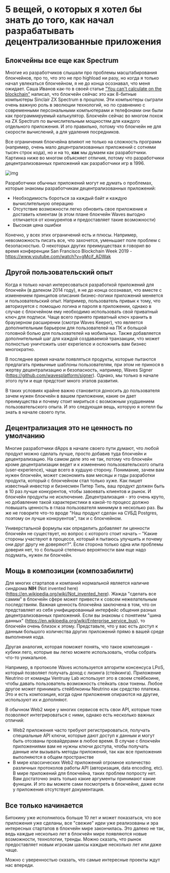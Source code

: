 # 5 вещей, о которых я хотел бы знать до того, как начал разрабатывать децентрализованные приложения



## Блокчейны все еще как Spectrum

Многие из разработчиков слышали про проблемы масштабирования блокчейнов, про то, что это не про highload ни разу, но когда я только начал увлекаться блокчейном, я не до конца осознавал, что меня ожидает. Саша Иванов как-то в своей статье ["You can't calculate on the blockchain"](https://medium.com/wavesprotocol/you-cant-calculate-on-the-blockchain-906f9b110829) написал, что блокчейн сейчас это как 8-битные компьютеры Sinclair ZX Spectrum в прошлом. Эти компьютеры сыграли очень важную роль в эволюции технологий, но по сравнению с современными персональными компьютерами и телефонами они были как программируемый калькулятор. Блокчейн сейчас во многом похож на ZX Spectrum по вычислительным мощностям для каждого отдельного приложения. И это правильно, потому что блокчейн не для скорости вычислений, а для удаления посредников.

Все ограничения блокчейна влияют не только на сложность программ (например, очень мало децентрализованных приложений с сотнями тысяч строк кода), но и на то, **как** мы думаем как разработчики. Картинка ниже во многом объясняет отличия, потому что разработчики децентрализованных приложений как разработчики игр в 1996.

![img](https://media.discordapp.net/attachments/694073260509233212/714476772615520336/d391f9ea-2091-8043-a54c-a844862373a0.png)

Разработчики обычных приложений могут не думать о проблемах, которые знакомы разработчикам децентрализованных приложений:

- Необходимость бороться за каждый байт и каждую вычислительную операцию
- Отсутствие возможности легко обновить свое приложение и доставить клиентам (в этом плане блокчейн Waves выгодно отличается от конкурентов и предоставляет такие возможности)
- Высокая цена ошибки

Конечно, у всех этих ограничений есть и плюсы. Например, невозможность писать все, что захочется, уменьшает поле проблем с безопасностью. О некоторых других преимуществах я говорил во время конференции San Francisco Blockchain Week 2019 - https://www.youtube.com/watch?v=gMcif_ADWak

## Другой пользовательский опыт

Когда я только начал интересоваться разработкой приложений для блокчейн (в далеком 2014 году), я не до конца осознавал, что вместе с изменением принципов описания бизнес-логики приложений меняется и пользовательский опыт. Например, пользователь привык к тому, что авторизуется с помощью логина и пароля в приложении, однако в случае с блокчейном ему необходимо использовать свой приватный ключ для подписи. Чаще всего принято приватный ключ хранить в браузерном расширении (смотри Waves Keeper), что является дополнительным барьером для пользователей на ПК и большой головной болью для пользователей на мобильных. Также добавляется дополнительный шаг для каждой создаваемой транзакции, что может полностью уничтожить user experience и осложнить вам бизнес многократно.

В последнее время начали появляться продукты, которые пытаются предлагать привычные шаблоны пользователям, при этом не принося в жертву децентрализацию и безопасность, например, Waves Signer (https://github.com/wavesplatform/signer). Однако, мы только в начале этого пути и еще предстоит много этапов развития.

В таких условиях крайне важно становится доносить до пользователя зачем нужен блокчейн в вашем приложении, какие он дает преимущества и почему стоит мириться с возможным ухудшением пользовательского опыта. И это следующая вещь, которую я хотелл бы знать в начале своего пути.

## Децентрализация это не ценность по умолчанию

Многие разработчики dApps в начале своего пути думают, что любой продукт можно сделать лучше, просто добавив туда блокчейн и децентрализацию. На самом деле это не так, потому что блокчейн кроме децентрализации ведет и к изменению пользовательского опыта (user-experience), чаще всего в худшую сторону. Понимание, зачем вам нужен блокчейн, может сэкономить вам месяцы и годы разработки продукта, который с блокчейном стал только хуже. Как пишет известный инвестор и бизнесмен Питер Тиль, ваш продукт должен быть в 10 раз лучше конкурентов, чтобы завоевать клиентов и рынок. И блокчейн продукты не исключение. Децентрализация - это очень круто, но добавление такой характеристики в какой-то процесс должно повышать ценность в глаза пользователя минимум в несколько раз. Вы же не говорите что-то вроде "Наш продукт сделан на СУБД Postgres, поэтому он лучше конкруентов", так и с блокчейном.

Универстальной формулы как определить добавляет ли ценности блокчейн не существует, но вопрос с которого стоит начать – "Какие стороны участвуют в процессе, который я пытаюсь улучшить и почему они друг другу не доверяют?". Если сторона только одна или проблемы доверия нет, то с большой степенью вероятности вам еще надо подумать, нужен ли блокчейн.

## Мощь в композиции (композабилити)

Для многих стартапов и компаний нормальной является наличие синдрома **NIH** (Not invented here) (https://en.wikipedia.org/wiki/Not_invented_here). Жажда "сделать все самим" в блокчейн сфере может привести к совсем нежелательным последствиям. Важная ценность блокчейна заключена в том, что он представляет из себя унифицированный интерфейс общения разных децентрализованных приложений. Если вы знакомы с понятием "шина данных" (https://en.wikipedia.org/wiki/Enterprise_service_bus), то блокчейн очень близок к этому. Представьте, что у вас есть доступ к данным большого количества других приложений прямо в вашей среде выполнения кода.

Другая аналогия, которая поможет понять, что такое композиция - кубики лего, которые вы легко можете использовать, чтобы собрать что-то уникальное.

Например, в протоколе Waves используется алгоритм консенсуса LPoS, который позволяет получать доход с лизинга (стейкинга). Приложение Neutrino от команды Ventruay Lab использует это в своем стейбкоине, чтобы давать пользователь возможность стейкать свои токены. Любое другое может принимать стейблкоины Neutrino как средство платежа. Это и есть композиция, когда одни приложения опираются на другие, используют их и дополняют.

В обычном Web2 мире у многих сервисов есть свои API, которые тоже позволяют интегрироваться с ними, однако есть несколько важных отличий:

- Web2 приложения часто требуют регистрироваться, получать специальные API ключи, которые дают доступ к данным и могут быть отозваны провайдерами в любое время. В случае с блокчейн приложениями вам не нужны ключи доступа, чтобы получать данные или вызывать методы приложений, так как все приложения выполняются в общем пространстве
- В мире классических Web2 приложений огромное количество различных протоколов работы API (авторизация, data encoding, etc). В мире приложений для блокчейна, таких проблем попросту нет. Вам достаточно знать только какие аргументы принимают какие функции. И это вы можете сами посмотреть в блокчейне, даже если у приложения отсутствует документация.

## Все только начинается

Битокину уже исполнилось больше 10 лет и может показаться, что все приложения уже сделаны, все "свежие" идеи уже реализованы и эра интересных стартапов в блокчейн мире закончилась. Это далеко не так, ведь каждые несколько лет в блокчейн мире появляются новые возможности, технологии, тренды. Можно сказать, что рынок предоставляет новым игрокам шансы каждые несколько лет или даже чаще. 

Можно с уверенностью сказать, что самые интересные проекты ждут нас впереди.

